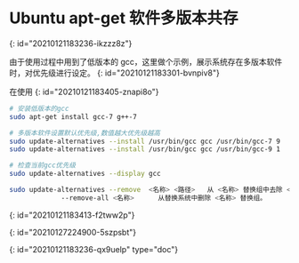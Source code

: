 # Ubuntu apt-get 软件多版本共存
{: id="20210121183236-ikzzz8z"}

由于使用过程中用到了低版本的 gcc，这里做个示例，展示系统存在多版本软件时，对优先级进行设定。
{: id="20210121183301-bvnpiv8"}

在使用
{: id="20210121183405-znapi8o"}

```bash
# 安装低版本的gcc
sudo apt-get install gcc-7 g++-7

# 多版本软件设置默认优先级,数值越大优先级越高
sudo update-alternatives --install /usr/bin/gcc gcc /usr/bin/gcc-7 9
sudo update-alternatives --install /usr/bin/gcc gcc /usr/bin/gcc-9 1

# 检查当前gcc优先级
sudo update-alternatives --display gcc

sudo update-alternatives --remove  <名称> <路径>   从 <名称> 替换组中去除 <路径> 项。
 			 --remove-all <名称>      从替换系统中删除 <名称> 替换组。

```
{: id="20210121183413-f2tww2p"}

{: id="20210127224900-5szpsbt"}


{: id="20210121183236-qx9uelp" type="doc"}

